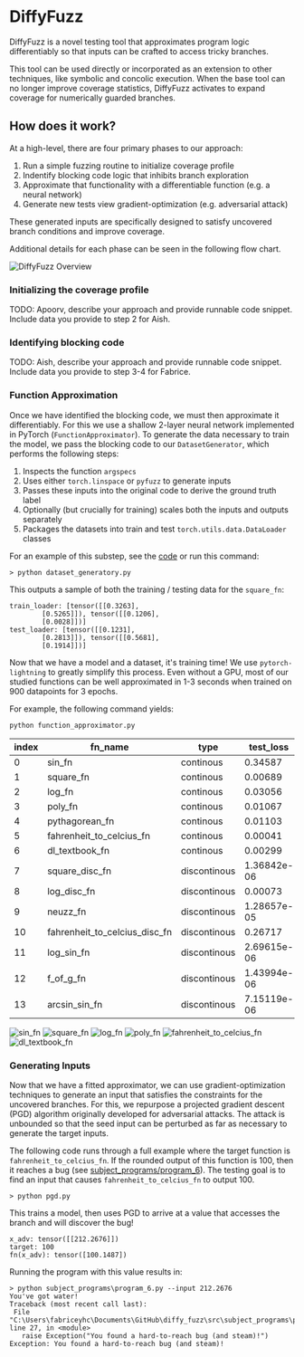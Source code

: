 # DiffyFuzz

DiffyFuzz is a novel testing tool that approximates program logic differentiably so that inputs can be crafted to access tricky branches. 

This tool can be used directly or incorporated as an extension to other techniques, like symbolic and concolic execution. When the base tool can no longer improve coverage statistics, DiffyFuzz activates to expand coverage for numerically guarded branches. 

## How does it work?

At a high-level, there are four primary phases to our approach:

1. Run a simple fuzzing routine to initialize coverage profile
2. Indentify blocking code logic that inhibits branch exploration 
3. Approximate that functionality with a differentiable function (e.g. a neural network)
4. Generate new tests view gradient-optimization (e.g. adversarial attack)

These generated inputs are specifically designed to satisfy uncovered branch conditions and improve coverage. 

Additional details for each phase can be seen in the following flow chart.

![DiffyFuzz Overview](/imgs/overview.png?raw=true)

### Initializing the coverage profile

TODO: Apoorv, describe your approach and provide runnable code snippet. Include data you provide to step 2 for Aish.

### Identifying blocking code

TODO: Aish, describe your approach and provide runnable code snippet. Include data you provide to step 3-4 for Fabrice.

### Function Approximation

Once we have identified the blocking code, we must then approximate it differentiably. For this we use a shallow 2-layer neural network implemented in PyTorch (`FunctionApproximator`). To generate the data necessary to train the model, we pass the blocking code to our `DatasetGenerator`, which performs the following steps:

1. Inspects the function `argspecs`
2. Uses either `torch.linspace` or `pyfuzz` to generate inputs
4. Passes these inputs into the original code to derive the ground truth label
3. Optionally (but crucially for training) scales both the inputs and outputs separately
5. Packages the datasets into train and test `torch.utils.data.DataLoader` classes

For an example of this substep, see the [code](src/dataset_generator.py) or run this command:
```
> python dataset_generatory.py
```
This outputs a sample of both the training / testing data for the `square_fn`:
```
train_loader: [tensor([[0.3263],
        [0.5265]]), tensor([[0.1206],
        [0.0028]])]
test_loader: [tensor([[0.1231],
        [0.2813]]), tensor([[0.5681],
        [0.1914]])]
```

Now that we have a model and a dataset, it's training time! We use `pytorch-lightning` to greatly simplify this process. Even without a GPU, most of our studied functions can be well approximated in 1-3 seconds when trained on 900 datapoints for 3 epochs. 

For example, the following command yields:

```
python function_approximator.py
```

|index|fn\_name|type|test\_loss|test\_acc|train\_time_in_sec|fuzz\_generate|
|---|---|---|---|---|---|---|
|0|sin\_fn|continous|0\.34587|NA|1\.60|false|
|1|square\_fn|continous|0\.00689|NA|1\.57|false|
|2|log\_fn|continous|0\.03056|NA|1\.58|false|
|3|poly\_fn|continous|0\.01067|NA|1\.62|false|
|4|pythagorean\_fn|continous|0\.01103|NA|1\.61|false|
|5|fahrenheit\_to_celcius_fn|continous|0\.00041|NA|1\.61|false|
|6|dl\_textbook_fn|continous|0\.00299|NA|1\.61|false|
|7|square\_disc_fn|discontinous|1\.36842e-06|1|1\.62|false|
|8|log\_disc_fn|discontinous|0\.00073|1|1\.63|false|
|9|neuzz\_fn|discontinous|1\.28657e-05|1|1\.61|false|
|10|fahrenheit\_to_celcius_disc_fn|discontinous|0\.26717|0\.91|1\.60|false|
|11|log\_sin_fn|discontinous|2\.69615e-06|1|1\.60|false|
|12|f\_of_g_fn|discontinous|1\.43994e-06|1|1\.66|false|
|13|arcsin\_sin_fn|discontinous|7\.15119e-06|1|1\.62|false|

![sin_fn](/imgs/sin_fn.png?raw=true) ![square_fn](/imgs/square_fn.png?raw=true) ![log_fn](/imgs/log_fn.png?raw=true) ![poly_fn](/imgs/poly_fn.png?raw=true)          ![fahrenheit_to_celcius_fn](/imgs/fahrenheit_to_celcius_fn.png?raw=true) ![dl_textbook_fn](/imgs/dl_textbook_fn.png?raw=true)

### Generating Inputs

Now that we have a fitted approximator, we can use gradient-optimization techniques to generate an input that satisfies the constraints for the uncovered branches. For this, we repurpose a projected gradient descent (PGD) algorithm originally developed for adversarial attacks. The attack is unbounded so that the seed input can be perturbed as far as necessary to generate the target inputs. 

The following code runs through a full example where the target function is `fahrenheit_to_celcius_fn`. If the rounded output of this function is 100, then it reaches a bug (see [subject_programs/program_6](/src/subject_programs/program_6.py)). The testing goal is to find an input that causes `fahrenheit_to_celcius_fn` to output 100.

```
> python pgd.py
```
This trains a model, then uses PGD to arrive at a value that accesses the branch and will discover the bug!

```
x_adv: tensor([[212.2676]])
target: 100
fn(x_adv): tensor([100.1487])
```
Running the program with this value results in:
 ```
> python subject_programs\program_6.py --input 212.2676
You've got water!
Traceback (most recent call last):
  File "C:\Users\fabriceyhc\Documents\GitHub\diffy_fuzz\src\subject_programs\program_6.py", line 27, in <module>
    raise Exception("You found a hard-to-reach bug (and steam)!")
Exception: You found a hard-to-reach bug (and steam)!
 ```
